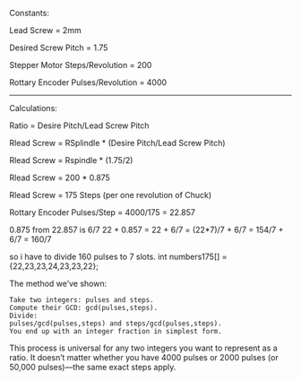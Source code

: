 Constants:

Lead Screw = 2mm

Desired Screw Pitch = 1.75

Stepper Motor Steps/Revolution = 200

Rottary Encoder Pulses/Revolution = 4000

*****************************************************************

Calculations:

Ratio = Desire Pitch/Lead Screw Pitch

Rlead Screw = RSplindle * (Desire Pitch/Lead Screw Pitch)

Rlead Screw = Rspindle * (1.75/2)

Rlead Screw = 200 * 0.875

Rlead Screw = 175 Steps (per one revolution of Chuck)

Rottary Encoder Pulses/Step = 4000/175 = 22.857


0.875 from 22.857 is 6/7
22 + 0.857 = 22 + 6/7 = (22*7)/7 + 6/7 = 154/7 + 6/7 = 160/7

so i have to divide 160 pulses to 7 slots. 
int numbers175[] = {22,23,23,24,23,23,22};




The method we’ve shown:

    Take two integers: pulses and steps.
    Compute their GCD: gcd⁡(pulses,steps).
    Divide:
    pulses/gcd⁡(pulses,steps) and steps/gcd⁡(pulses,steps).
    You end up with an integer fraction in simplest form.

This process is universal for any two integers you want to represent as a ratio. It doesn’t matter whether you have 4000 pulses or 2000 pulses (or 50,000 pulses)—the same exact steps apply.